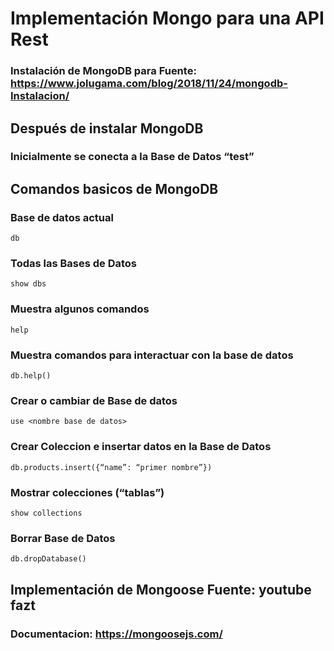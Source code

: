 # Implementación Mongo para una API Rest

### Instalación de MongoDB para Fuente: https://www.jolugama.com/blog/2018/11/24/mongodb-Instalacion/

## Después de instalar MongoDB

### Inicialmente se conecta a la Base de Datos “test”

## Comandos basicos de MongoDB

### Base de datos actual
```
db
```
### Todas las Bases de Datos
```
show dbs
```
### Muestra algunos comandos
```
help
```
### Muestra comandos para interactuar con la base de datos
```
db.help()
```
### Crear o cambiar de Base de datos
```
use <nombre base de datos>
```
### Crear Coleccion e insertar datos en la Base de Datos
```
db.products.insert({“name”: “primer nombre”})
```
### Mostrar colecciones (“tablas”)
```
show collections
```
### Borrar Base de Datos
```
db.dropDatabase()
```
## Implementación de Mongoose Fuente: youtube fazt

### Documentacion: https://mongoosejs.com/

